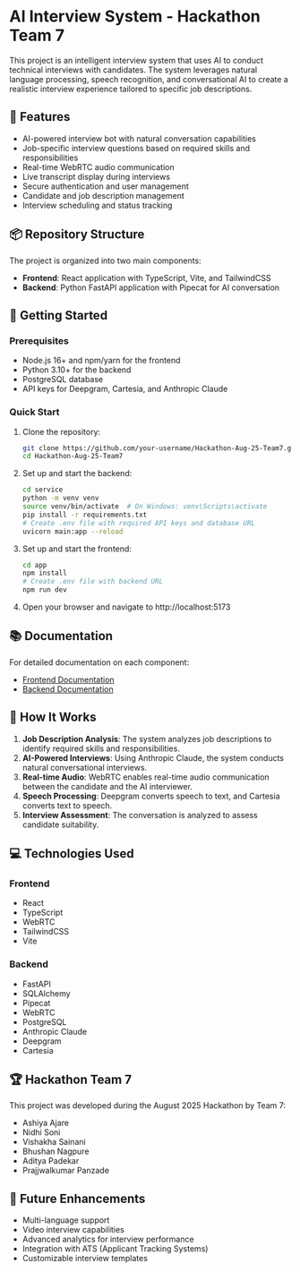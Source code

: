 # AI Interview System - Hackathon Team 7

This project is an intelligent interview system that uses AI to conduct technical interviews with candidates. The system leverages natural language processing, speech recognition, and conversational AI to create a realistic interview experience tailored to specific job descriptions.

## 🌟 Features

- AI-powered interview bot with natural conversation capabilities
- Job-specific interview questions based on required skills and responsibilities
- Real-time WebRTC audio communication
- Live transcript display during interviews
- Secure authentication and user management
- Candidate and job description management
- Interview scheduling and status tracking


## 📦 Repository Structure

The project is organized into two main components:

- **Frontend**: React application with TypeScript, Vite, and TailwindCSS
- **Backend**: Python FastAPI application with Pipecat for AI conversation


## 🚀 Getting Started

### Prerequisites

- Node.js 16+ and npm/yarn for the frontend
- Python 3.10+ for the backend
- PostgreSQL database
- API keys for Deepgram, Cartesia, and Anthropic Claude

### Quick Start

1. Clone the repository:
   ```bash
   git clone https://github.com/your-username/Hackathon-Aug-25-Team7.git
   cd Hackathon-Aug-25-Team7
   ```

2. Set up and start the backend:
   ```bash
   cd service
   python -m venv venv
   source venv/bin/activate  # On Windows: venv\Scripts\activate
   pip install -r requirements.txt
   # Create .env file with required API keys and database URL
   uvicorn main:app --reload
   ```

3. Set up and start the frontend:
   ```bash
   cd app
   npm install
   # Create .env file with backend URL
   npm run dev
   ```

4. Open your browser and navigate to http://localhost:5173

## 📚 Documentation

For detailed documentation on each component:

- [Frontend Documentation](./app/README.md)
- [Backend Documentation](./service/README.md)

## 🧠 How It Works

1. **Job Description Analysis**: The system analyzes job descriptions to identify required skills and responsibilities.
2. **AI-Powered Interviews**: Using Anthropic Claude, the system conducts natural conversational interviews.
3. **Real-time Audio**: WebRTC enables real-time audio communication between the candidate and the AI interviewer.
4. **Speech Processing**: Deepgram converts speech to text, and Cartesia converts text to speech.
5. **Interview Assessment**: The conversation is analyzed to assess candidate suitability.

## 💻 Technologies Used

### Frontend
- React
- TypeScript
- WebRTC
- TailwindCSS
- Vite

### Backend
- FastAPI
- SQLAlchemy
- Pipecat
- WebRTC
- PostgreSQL
- Anthropic Claude
- Deepgram
- Cartesia


## 🏆 Hackathon Team 7

This project was developed during the August 2025 Hackathon by Team 7:
- Ashiya Ajare
- Nidhi Soni
- Vishakha Sainani
- Bhushan Nagpure
- Aditya Padekar
- Prajjwalkumar Panzade



## 🔮 Future Enhancements

- Multi-language support
- Video interview capabilities
- Advanced analytics for interview performance
- Integration with ATS (Applicant Tracking Systems)
- Customizable interview templates
